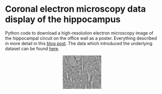 # Coronal electron microscopy data display of the hippocampus
Python code to download a high-resolution electron microscopy image of the hippocampal circuit on the office wall as a poster. Everything described in more detail in this [blog post](https://www.gcamp6f.com). The data which introduced the underlying dataset can be found [here](https://www.biorxiv.org/content/10.1101/2025.04.04.647285v1).
<p align="center"><img src="https://github.com/PTRRupprecht/Coronal-EM-display-of-the-hippocampus/blob/master/Slice_2_z2979-4.png"  width="25%"></p>
